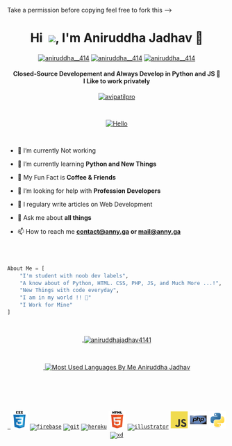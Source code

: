Take a permission before copying feel free to fork this -->

<h1 align="center">Hi  &nbsp;<a href="#"><img src="https://raw.githubusercontent.com/avipatilpro/avipatilpro/master/Hi.gif" width="48px"></a>, I'm Aniruddha Jadhav 🤘</h1>

<p align="center">
<a href="https://codepen.io/aniruddha4141" target="blank"><img align="center" src="https://cdn.jsdelivr.net/npm/simple-icons@3.0.1/icons/codepen.svg" alt="aniruddha__414" height="30" width="40" /></a>
<a href="https://dev.to/aniruddha4141" target="blank"><img align="center" src="https://cdn.jsdelivr.net/npm/simple-icons@3.0.1/icons/dev-dot-to.svg" alt="aniruddha__414" height="30" width="40" /></a>
<a href="https://www.hackerrank.com/aniruddhajadhav1" target="blank"><img align="center" src="https://cdn.jsdelivr.net/npm/simple-icons@3.0.1/icons/hackerrank.svg" alt="aniruddha__414" height="30" width="40" /></a>
</p>


<h4 align="center">Closed-Source Developement and Always Develop in Python and JS 🐍 <br> I Like to work privately</h4>


<p align="center"> <a href="https://github.com/aniruddha4141/"><img width="170px" height="24" src="https://komarev.com/ghpvc/?username=aniruddha4141&label=PROFILE%20VISITORS&color=blueviolet&style=flat-square" alt="avipatilpro" /></a> </p><br>

<p align="center"><a href="#"><img src="https://sdk.bitmoji.com/render/panel/7ff431c5-0042-4ded-81e5-a5514a9e677a-73722fee-603d-4ad6-a574-ee66da7461b3-v1.png?transparent=1&palette=1" alt="Hello" width="170" height="170"/></a></p><br>



- 🔭 I’m currently Not working 

- 🌱 I’m currently learning **Python and New Things**

- 👯 My Fun Fact is **Coffee & Friends**

- 🤝 I’m looking for help with **Profession Developers**

- 📝 I regulary write articles on Web Development

- 💬 Ask me about **all things**

- 📫 How to reach me **contact@anny.ga or mail@anny.ga**

<br><br>

```py
About Me = [
    "I'm student with noob dev labels",
    "A know about of Python, HTML. CSS, PHP, JS, and Much More ...!",
    "New Things with code everyday",
    "I am in my world !! 💞"
    "I Work for Mine"
]
```
<br><a href=""><p align="center">&nbsp;<img align="center" href="https://github.com/aniruddha4141" src="https://github-readme-stats.vercel.app/api?username=aniruddha4141&theme=algolia&show_icons=true" alt="aniruddhajadhav4141"/></p></a>


<br><a href=""><p align="center">&nbsp;<img align="center" src="https://github-readme-stats.vercel.app/api/top-langs/?username=aniruddha4141&theme=algolia&layout=compact&langs_count=10&hide_border=true&show_icons=true" alt="Most Used Languages By Me Aniruddha Jadhav"/></p></a><br> 


<br><br>

<p align="center"> 
<code><a href="https://www.w3schools.com/css/" target="_blank"> <img src="https://raw.githubusercontent.com/devicons/devicon/master/icons/css3/css3-original-wordmark.svg" alt="css3" width="40" height="40"/></a></code>&nbsp;<code><a href="https://firebase.google.com/" target="_blank"><img src="https://www.vectorlogo.zone/logos/firebase/firebase-icon.svg" alt="firebase" width="40" height="40"/></a></code>&nbsp;<code><a href="https://git-scm.com/" target="_blank"><img src="https://www.vectorlogo.zone/logos/git-scm/git-scm-icon.svg" alt="git" width="40" height="40"/></a></code>&nbsp;<code><a href="https://heroku.com" target="_blank"><img src="https://www.vectorlogo.zone/logos/heroku/heroku-icon.svg" alt="heroku" width="40" height="40"/></a></code>&nbsp;<code><a href="https://www.w3.org/html/" target="_blank"><img src="https://raw.githubusercontent.com/devicons/devicon/master/icons/html5/html5-original-wordmark.svg" alt="html5" width="40" height="40"/></a></code>&nbsp;<code><a href="https://www.adobe.com/in/products/illustrator.html" target="_blank"><img src="https://www.vectorlogo.zone/logos/adobe_illustrator/adobe_illustrator-icon.svg" alt="illustrator" width="40" height="40"/></a></code>&nbsp;<code><a href="https://developer.mozilla.org/en-US/docs/Web/JavaScript" target="_blank"><img src="https://raw.githubusercontent.com/devicons/devicon/master/icons/javascript/javascript-original.svg" alt="javascript" width="40" height="40"/></a></code>&nbsp;<code><a href="https://www.php.net" target="_blank"><img src="https://raw.githubusercontent.com/devicons/devicon/master/icons/php/php-original.svg" alt="php" width="40" height="40"/></a></code>&nbsp;<code><a href="https://www.python.org" target="_blank"><img src="https://raw.githubusercontent.com/devicons/devicon/master/icons/python/python-original.svg" alt="python" width="40" height="40"/></a></code>&nbsp;<code><a href="https://www.adobe.com/products/xd.html" target="_blank"><img src="https://cdn.worldvectorlogo.com/logos/adobe-xd.svg" alt="xd" width="40" height="40"/></a></code>&nbsp;</p>
